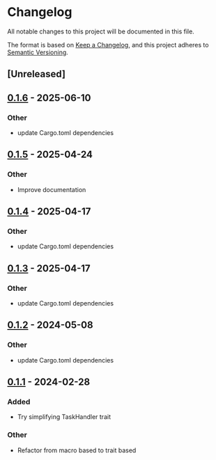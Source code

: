 # Changelog
All notable changes to this project will be documented in this file.

The format is based on [Keep a Changelog](https://keepachangelog.com/en/1.0.0/),
and this project adheres to [Semantic Versioning](https://semver.org/spec/v2.0.0.html).

## [Unreleased]

## [0.1.6](https://github.com/leo91000/graphile_worker_rs/compare/graphile_worker_job-v0.1.5...graphile_worker_job-v0.1.6) - 2025-06-10

### Other

- update Cargo.toml dependencies

## [0.1.5](https://github.com/leo91000/graphile_worker_rs/compare/graphile_worker_job-v0.1.4...graphile_worker_job-v0.1.5) - 2025-04-24

### Other

- Improve documentation

## [0.1.4](https://github.com/leo91000/graphile_worker_rs/compare/graphile_worker_job-v0.1.3...graphile_worker_job-v0.1.4) - 2025-04-17

### Other

- update Cargo.toml dependencies

## [0.1.3](https://github.com/leo91000/graphile_worker_rs/compare/graphile_worker_job-v0.1.2...graphile_worker_job-v0.1.3) - 2025-04-17

### Other

- update Cargo.toml dependencies

## [0.1.2](https://github.com/leo91000/graphile_worker_rs/compare/graphile_worker_job-v0.1.1...graphile_worker_job-v0.1.2) - 2024-05-08

### Other
- update Cargo.toml dependencies

## [0.1.1](https://github.com/leo91000/graphile_worker_rs/compare/graphile_worker_job-v0.1.0...graphile_worker_job-v0.1.1) - 2024-02-28

### Added
- Try simplifying TaskHandler trait

### Other
- Refactor from macro based to trait based
